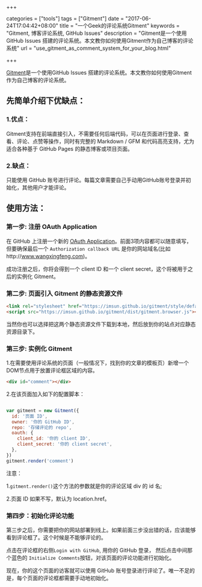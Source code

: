 +++

categories = ["tools"]
tags = ["Gitment"]
date = "2017-06-24T17:04:42+08:00"
title = "一个Geek的评论系统Gitment"
keywords = "Gitment, 博客评论系统, GitHub Issues"
description = "Gitment是一个使用GitHub Issues 搭建的评论系统。本文教你如何使用Gitment作为自己博客的评论系统"
url = "use_gitment_as_comment_system_for_your_blog.html"

+++

[Gitment](https://github.com/imsun/gitment)是一个使用GitHub Issues 搭建的评论系统。本文教你如何使用Gitment作为自己博客的评论系统。

## 先简单介绍下优缺点：

### 1.优点：

Gitment支持在前端直接引入，不需要任何后端代码，可以在页面进行登录、查看、评论、点赞等操作，同时有完整的 Markdown / GFM 和代码高亮支持，尤为适合各种基于 GitHub Pages 的静态博客或项目页面。

### 2.缺点：

只能使用 GitHub 账号进行评论。每篇文章需要自己手动用GitHub账号登录并初始化，其他用户才能评论。



## 使用方法：

### 第一步: 注册 OAuth Application

在 GitHub 上注册一个新的 [OAuth Application](https://github.com/settings/applications/new)。前面3项内容都可以随意填写，但要确保最后一个 `Authorization callback URL` 是你的网站域名(比如http://www.wangxingfeng.com)。

成功注册之后，你将会得到一个 client ID 和一个 client secret，这个将被用于之后的实例化 Gitment。


### 第二步: 页面引入 Gitment 的静态资源文件

```html
<link rel="stylesheet" href="https://imsun.github.io/gitment/style/default.css">
<script src="https://imsun.github.io/gitment/dist/gitment.browser.js"></script>
```
当然你也可以选择把这两个静态资源文件下载到本地，然后放到你的站点对应静态资源目录下。


### 第三步: 实例化 Gitment

1.在需要使用评论系统的页面（一般情况下，找到你的文章的模板页）新增一个DOM节点用于放置评论框区域的内容。

```html
<div id="comment"></div>
```

2.在该页面加入如下的配置脚本：

```javascript

var gitment = new Gitment({
  id: '页面 ID', 
  owner: '你的 GitHub ID',
  repo: '存储评论的 repo',
  oauth: {
    client_id: '你的 client ID',
    client_secret: '你的 client secret',
  },
})
gitment.render('comment')

```

注意：

1.`gitment.render()`这个方法的参数就是你的评论区域 div 的 id 名;

2.页面 ID 如果不写，默认为 location.href。


### 第四步：初始化评论功能

第三步之后，你需要把你的网站部署到线上。如果前面三步没出错的话，应该能够看到评论框了。这个时候是不能够评论的。

点击在评论框的右侧`Login with GitHub`, 用你的 GitHub 登录， 然后点击中间那个蓝色的 `Initialize Comments`按钮，对该页面的评论功能进行初始化。

现在，你的这个页面的访客就可以使用 GitHub 账号登录进行评论了。唯一不足的是，每个页面的评论框都需要手动地初始化。
